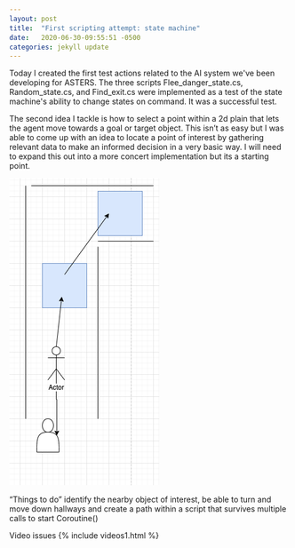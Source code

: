 ```yaml
---
layout: post
title:  "First scripting attempt: state machine"
date:   2020-06-30-09:55:51 -0500 
categories: jekyll update
---
```

Today I created the first test actions related to the AI system we've been developing for ASTERS. The three scripts Flee_danger_state.cs, Random_state.cs, and Find_exit.cs were implemented as a test of the state machine's ability to change states on command. It was a successful test. 

The second idea I tackle is how to select a point within a 2d plain that lets the agent move towards a goal or target object.
This isn’t as easy but I was able to come up with an idea to locate a point of interest by gathering relevant data to make an informed decision in a very basic way. I will need to expand this out into a more concert implementation but its a starting point. 

![image](../assets/Pathimage.png)

“Things to do” identify the nearby object of interest, be able to turn and move down hallways and create a path within a script that survives multiple calls to start Coroutine() 


Video issues 
{% include videos1.html %}
